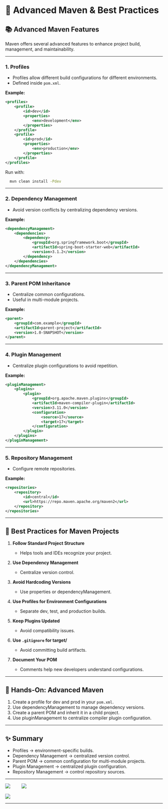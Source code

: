 # 🚀 Advanced Maven & Best Practices

## 📚 Advanced Maven Features

Maven offers several advanced features to enhance project build, management, and maintainability.

---

### 1. Profiles

* Profiles allow different build configurations for different environments.
* Defined inside `pom.xml`.

**Example:**

```xml
<profiles>
    <profile>
        <id>dev</id>
        <properties>
            <env>development</env>
        </properties>
    </profile>
    <profile>
        <id>prod</id>
        <properties>
            <env>production</env>
        </properties>
    </profile>
</profiles>
```

Run with:

```bash
  mvn clean install -Pdev
```

---

### 2. Dependency Management

* Avoid version conflicts by centralizing dependency versions.

**Example:**

```xml
<dependencyManagement>
    <dependencies>
        <dependency>
            <groupId>org.springframework.boot</groupId>
            <artifactId>spring-boot-starter-web</artifactId>
            <version>3.1.2</version>
        </dependency>
    </dependencies>
</dependencyManagement>
```

---

### 3. Parent POM Inheritance

* Centralize common configurations.
* Useful in multi-module projects.

**Example:**

```xml
<parent>
    <groupId>com.example</groupId>
    <artifactId>parent-project</artifactId>
    <version>1.0-SNAPSHOT</version>
</parent>
```

---

### 4. Plugin Management

* Centralize plugin configurations to avoid repetition.

**Example:**

```xml
<pluginManagement>
    <plugins>
        <plugin>
            <groupId>org.apache.maven.plugins</groupId>
            <artifactId>maven-compiler-plugin</artifactId>
            <version>3.11.0</version>
            <configuration>
                <source>17</source>
                <target>17</target>
            </configuration>
        </plugin>
    </plugins>
</pluginManagement>
```

---

### 5. Repository Management

* Configure remote repositories.

**Example:**

```xml
<repositories>
    <repository>
        <id>central</id>
        <url>https://repo.maven.apache.org/maven2</url>
    </repository>
</repositories>
```

---

## 📝 Best Practices for Maven Projects

1. **Follow Standard Project Structure**

    * Helps tools and IDEs recognize your project.

2. **Use Dependency Management**

    * Centralize version control.

3. **Avoid Hardcoding Versions**

    * Use properties or dependencyManagement.

4. **Use Profiles for Environment Configurations**

    * Separate dev, test, and production builds.

5. **Keep Plugins Updated**

    * Avoid compatibility issues.

6. **Use `.gitignore` for target/**

    * Avoid committing build artifacts.

7. **Document Your POM**

    * Comments help new developers understand configurations.

---

## 🧪 Hands-On: Advanced Maven

1. Create a profile for dev and prod in your `pom.xml`.
2. Use dependencyManagement to manage dependency versions.
3. Create a parent POM and inherit it in a child project.
4. Use pluginManagement to centralize compiler plugin configuration.

---

## ✨ Summary

* Profiles → environment-specific builds.
* Dependency Management → centralized version control.
* Parent POM → common configuration for multi-module projects.
* Plugin Management → centralized plugin configuration.
* Repository Management → control repository sources.

---

<div>

[![](https://img.shields.io/badge/Prev-⬅️-caddd6?style=for-the-badge&labelColor=caddd6)](07-MULTI_MODULE_PROJ.md)
&emsp;&emsp;
[![](https://img.shields.io/badge/Next-➡️-caddd6?style=for-the-badge&labelColor=caddd6)](09-SETTINGS_XML.md)

</div>

[![](https://img.shields.io/badge/Back_To_Intro-🔙-d6cadd?style=for-the-badge&labelColor=d6cadd)](../README.md)

---